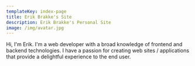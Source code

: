 ```yaml
---
templateKey: index-page
title: Erik Brakke's Site
description: Erik Brakke's Personal Site
image: /img/avatar.jpg
---
```

Hi, I'm Erik. I'm a web developer with a broad knowledge of frontend and backend technologies.  I have a passion for creating web sites / applications that provide a delightful experience to the end user.
